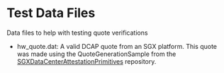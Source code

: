 # Test Data Files

Data files to help with testing quote verifications

* hw_quote.dat:
  A valid DCAP quote from an SGX platform. This quote was made using the
  QuoteGenerationSample from
  the [SGXDataCenterAttestationPrimitives](https://github.com/intel/SGXDataCenterAttestationPrimitives)
  repository.  
